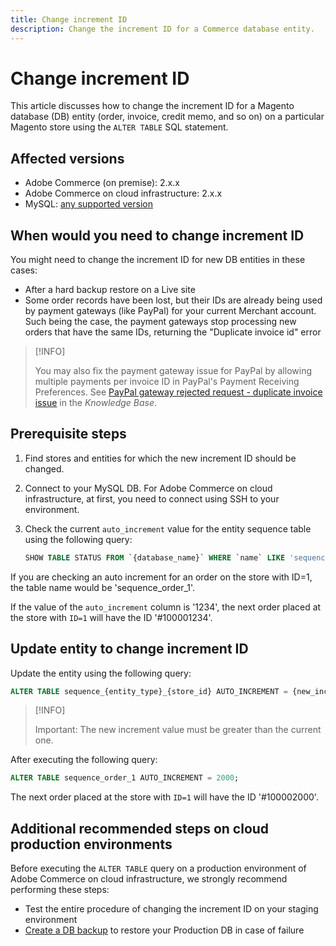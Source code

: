 ```yaml
---
title: Change increment ID
description: Change the increment ID for a Commerce database entity.
---
```


# Change increment ID

This article discusses how to change the increment ID for a Magento database (DB) entity (order, invoice, credit memo, and so on) on a particular Magento store using the `ALTER TABLE` SQL statement.

## Affected versions

- Adobe Commerce (on premise): 2.x.x
- Adobe Commerce on cloud infrastructure: 2.x.x
- MySQL: [any supported version][]

## When would you need to change increment ID

You might need to change the increment ID for new DB entities in these cases:

- After a hard backup restore on a Live site
- Some order records have been lost, but their IDs are already being used by payment gateways (like PayPal) for your current Merchant account. Such being the case, the payment  gateways stop processing new orders that have the same IDs, returning the "Duplicate invoice id" error

>[!INFO]
>
>You may also fix the payment gateway issue for PayPal by allowing multiple payments per invoice ID in PayPal's Payment Receiving Preferences. See [PayPal gateway rejected request - duplicate invoice issue][] in the _Knowledge Base_.

## Prerequisite steps

1. Find stores and entities for which the new increment ID should be changed.
1. Connect to your MySQL DB.
   For Adobe Commerce on cloud infrastructure, at first, you need to connect using SSH to your environment.
1. Check the current `auto_increment` value for the entity sequence table using the following query:

   ```sql
   SHOW TABLE STATUS FROM `{database_name}` WHERE `name` LIKE 'sequence_{entity_type}_{store_id}';
   ```

If you are checking an auto increment for an order on the store with ID=1, the table name would be 'sequence_order_1'.

If the value of the `auto_increment` column is '1234', the next order placed at the store with `ID=1` will have the ID '#100001234'.

## Update entity to change increment ID

Update the entity using the following query:

```sql
ALTER TABLE sequence_{entity_type}_{store_id} AUTO_INCREMENT = {new_increment_value};
```

>[!INFO]
>
>Important: The new increment value must be greater than the current one.

After executing the following query:

```sql
ALTER TABLE sequence_order_1 AUTO_INCREMENT = 2000;
```

The next order placed at the store with `ID=1` will have the ID '#100002000'.

## Additional recommended steps on cloud production environments

Before executing the `ALTER TABLE` query on a production environment of Adobe Commerce on cloud infrastructure, we strongly recommend performing these steps:

-  Test the entire procedure of changing the increment ID on your staging environment
-  [Create a DB backup][] to restore your Production DB in case of failure

<!-- Link Definitions -->

[PayPal gateway rejected request - duplicate invoice issue]: https://support.magento.com/hc/en-us/articles/115002457473
[Create a DB backup]: https://support.magento.com/hc/en-us/articles/360003254334
[any supported version]: https://devdocs.magento.com/guides/v2.4/install-gde/prereq/mysql.html
